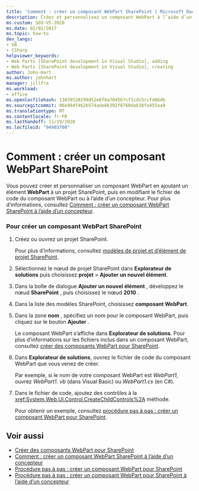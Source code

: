 ```yaml
---
title: 'Comment : créer un composant WebPart SharePoint | Microsoft Docs'
description: Créez et personnalisez un composant WebPart à l’aide d’un concepteur, ou en ajoutant un élément WebPart à un projet SharePoint, puis en modifiant le fichier de code du composant WebPart.
ms.custom: SEO-VS-2020
ms.date: 02/02/2017
ms.topic: how-to
dev_langs:
- VB
- CSharp
helpviewer_keywords:
- Web Parts [SharePoint development in Visual Studio], adding
- Web Parts [SharePoint development in Visual Studio], creating
author: John-Hart
ms.author: johnhart
manager: jillfra
ms.workload:
- office
ms.openlocfilehash: 13039520299d52e6f6a704567cf1cdc5ccfd66db
ms.sourcegitcommit: 86e98df462b574ade66392f8760da638fe455aa0
ms.translationtype: MT
ms.contentlocale: fr-FR
ms.lasthandoff: 11/19/2020
ms.locfileid: "94903700"
---
```

# <a name="how-to-create-a-sharepoint-web-part"></a>Comment : créer un composant WebPart SharePoint
  Vous pouvez créer et personnaliser un composant WebPart en ajoutant un élément **WebPart** à un projet SharePoint, puis en modifiant le fichier de code du composant WebPart ou à l’aide d’un concepteur. Pour plus d’informations, consultez [Comment : créer un composant WebPart SharePoint à l’aide d’un concepteur](../sharepoint/how-to-create-a-sharepoint-web-part-by-using-a-designer.md).

### <a name="to-create-a-sharepoint-web-part"></a>Pour créer un composant WebPart SharePoint

1. Créez ou ouvrez un projet SharePoint.

     Pour plus d’informations, consultez [modèles de projet et d’élément de projet SharePoint](../sharepoint/sharepoint-project-and-project-item-templates.md).

2. Sélectionnez le nœud de projet SharePoint dans **Explorateur de solutions** puis choisissez **projet**  >  **Ajouter un nouvel élément**.

3. Dans la boîte de dialogue **Ajouter un nouvel élément** , développez le nœud **SharePoint** , puis choisissez le nœud **2010** .

4. Dans la liste des modèles SharePoint, choisissez **composant WebPart**.

5. Dans la zone **nom** , spécifiez un nom pour le composant WebPart, puis cliquez sur le bouton **Ajouter** .

     Le composant WebPart s’affiche dans **Explorateur de solutions**. Pour plus d’informations sur les fichiers inclus dans un composant WebPart, consultez [créer des composants WebPart pour SharePoint](../sharepoint/creating-web-parts-for-sharepoint.md).

6. Dans **Explorateur de solutions**, ouvrez le fichier de code du composant WebPart que vous venez de créer.

     Par exemple, si le nom de votre composant WebPart est *WebPart1*, ouvrez *WebPart1. vb* (dans Visual Basic) ou *WebPart1.cs* (en C#).

7. Dans le fichier de code, ajoutez des contrôles à la <xref:System.Web.UI.Control.CreateChildControls%2A> méthode.

     Pour obtenir un exemple, consultez [procédure pas à pas : créer un composant WebPart pour SharePoint](../sharepoint/walkthrough-creating-a-web-part-for-sharepoint.md).

## <a name="see-also"></a>Voir aussi
- [Créer des composants WebPart pour SharePoint](../sharepoint/creating-web-parts-for-sharepoint.md)
- [Comment : créer un composant WebPart SharePoint à l’aide d’un concepteur](../sharepoint/how-to-create-a-sharepoint-web-part-by-using-a-designer.md)
- [Procédure pas à pas : créer un composant WebPart pour SharePoint](../sharepoint/walkthrough-creating-a-web-part-for-sharepoint.md)
- [Procédure pas à pas : créer un composant WebPart pour SharePoint à l’aide d’un concepteur](../sharepoint/walkthrough-creating-a-web-part-for-sharepoint-by-using-a-designer.md)
